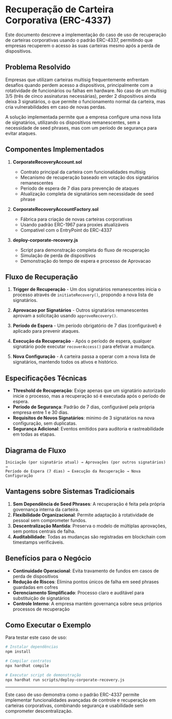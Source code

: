 # Recuperação de Carteira Corporativa (ERC-4337)

Este documento descreve a implementação do caso de uso de recuperação de carteiras corporativas usando o padrão ERC-4337, permitindo que empresas recuperem o acesso às suas carteiras mesmo após a perda de dispositivos.

## Problema Resolvido

Empresas que utilizam carteiras multisig frequentemente enfrentam desafios quando perdem acesso a dispositivos, principalmente com a rotatividade de funcionários ou falhas em hardware. No caso de um multisig 3/5 (três de cinco assinaturas necessárias), perder 2 dispositivos ainda deixa 3 signatários, o que permite o funcionamento normal da carteira, mas cria vulnerabilidades em caso de novas perdas.

A solução implementada permite que a empresa configure uma nova lista de signatários, utilizando os dispositivos remanescentes, sem a necessidade de seed phrases, mas com um período de segurança para evitar ataques.

## Componentes Implementados

1. **CorporateRecoveryAccount.sol**
   - Contrato principal da carteira com funcionalidades multisig
   - Mecanismo de recuperação baseado em votação dos signatários remanescentes
   - Período de espera de 7 dias para prevenção de ataques
   - Atualização completa de signatários sem necessidade de seed phrase

2. **CorporateRecoveryAccountFactory.sol**
   - Fábrica para criação de novas carteiras corporativas
   - Usando padrão ERC-1967 para proxies atualizáveis
   - Compatível com o EntryPoint do ERC-4337

3. **deploy-corporate-recovery.js**
   - Script para demonstração completa do fluxo de recuperação
   - Simulação de perda de dispositivos
   - Demonstração do tempo de espera e processo de Aprovacao

## Fluxo de Recuperação

1. **Trigger de Recuperação** - Um dos signatários remanescentes inicia o processo através de `initiateRecovery()`, propondo a nova lista de signatários.

2. **Aprovacao por Signatários** - Outros signatários remanescentes aprovam a solicitação usando `approveRecovery()`.

3. **Período de Espera** - Um período obrigatório de 7 dias (configurável) é aplicado para prevenir ataques.

4. **Execução da Recuperação** - Após o período de espera, qualquer signatário pode executar `recoverAccess()` para efetivar a mudança.

5. **Nova Configuração** - A carteira passa a operar com a nova lista de signatários, mantendo todos os ativos e histórico.

## Especificações Técnicas

- **Threshold de Recuperação**: Exige apenas que um signatário autorizado inicie o processo, mas a recuperação só é executada após o período de espera.
- **Período de Segurança**: Padrão de 7 dias, configurável pela própria empresa entre 1 e 30 dias.
- **Requisitos de Novos Signatários**: minimo de 3 signatários na nova configuração, sem duplicatas.
- **Segurança Adicional**: Eventos emitidos para auditoria e rastreabilidade em todas as etapas.

## Diagrama de Fluxo
```
Iniciação (por signatário atual) → Aprovações (por outros signatários) → 
Período de Espera (7 dias) → Execução da Recuperação → Nova Configuração
```

## Vantagens sobre Sistemas Tradicionais

1. **Sem Dependência de Seed Phrases**: A recuperação é feita pela própria governança interna da carteira.
2. **Flexibilidade Organizacional**: Permite adaptação à rotatividade de pessoal sem comprometer fundos.
3. **Descentralização Mantida**: Preserva o modelo de múltiplas aprovações, sem pontos centrais de falha.
4. **Auditabilidade**: Todas as mudanças são registradas em blockchain com timestamps verificáveis.

## Benefícios para o Negócio

- **Continuidade Operacional**: Evita travamento de fundos em casos de perda de dispositivos
- **Redução de Riscos**: Elimina pontos únicos de falha em seed phrases guardadas em cofres
- **Gerenciamento Simplificado**: Processo claro e auditável para substituição de signatários
- **Controle Interno**: A empresa mantém governança sobre seus próprios processos de recuperação

## Como Executar o Exemplo

Para testar este caso de uso:

```bash
# Instalar dependências
npm install

# Compilar contratos
npx hardhat compile

# Executar script de demonstração
npx hardhat run scripts/deploy-corporate-recovery.js
```

---

Este caso de uso demonstra como o padrão ERC-4337 permite implementar funcionalidades avançadas de controle e recuperação em carteiras corporativas, combinando segurança e usabilidade sem comprometer descentralização. 